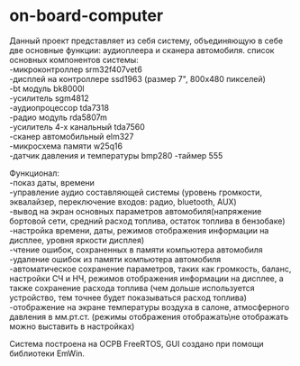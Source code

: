 # on-board-computer

Данный проект представляет из себя систему, объединяющую в себе две основные функции: аудиоплеера и сканера автомобиля.
список основных компонентов системы:  
-микроконтроллер srm32f407vet6  
-дисплей на контроллере ssd1963 (размер 7", 800х480 пикселей)  
-bt модуль bk8000l  
-усилитель sgm4812  
-аудиопроцессор tda7318  
-радио модуль rda5807m  
-усилитель 4-х канальный tda7560  
-сканер автомобильный elm327  
-микросхема памяти w25q16  
-датчик давления и температуры bmp280
-таймер 555  


Функционал:  
-показ даты, времени  
-управление аудио составляющей системы (уровень громкости, эквалайзер, переключение входов: радио, bluetooth, AUX)  
-вывод на экран основных параметров автомобиля(напряжение бортовой сети, средний расход топлива, остаток топлива в бензобаке)  
-настройка времени, даты, режимов отображения информации на дисплее, уровня яркости дисплея)  
-чтение ошибок, сохраненных в памяти компьютера автомобиля  
-удаление ошибок из памяти компьютера автомобиля  
-автоматическое сохранение параметров, таких как громкость, баланс, настройки СЧ и НЧ, режимов отображения информации на дисплее, а также
сохранение расхода топлива (чем дольше используется устройство, тем точнее будет показываться расход топлива)  
-отображение на экране температуры воздуха в салоне, атмосферного давления в мм.рт.ст. (режимы отображения отображать\не отображать можно выставить в настройках)  


Система построена на ОСРВ FreeRTOS, GUI создано при помощи библиотеки EmWin.
